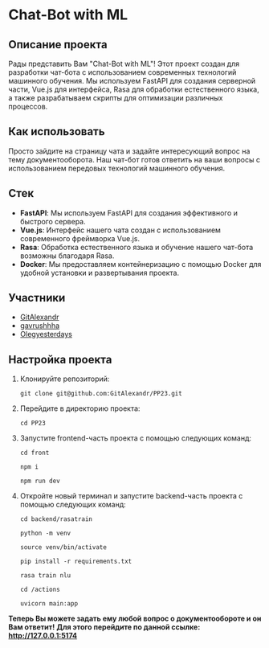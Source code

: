 # Chat-Bot with ML

## Описание проекта

Рады представить Вам "Chat-Bot with ML"! Этот проект создан для разработки чат-бота с использованием современных технологий машинного обучения. Мы используем FastAPI для создания серверной части, Vue.js для интерфейса, Rasa для обработки естественного языка, а также разрабатываем скрипты для оптимизации различных процессов.

## Как использовать

Просто зайдите на страницу чата и задайте интересующий вопрос на тему документооборота. Наш чат-бот готов ответить на ваши вопросы с использованием передовых технологий машинного обучения.

## Стек

- **FastAPI**: Мы используем FastAPI для создания эффективного и быстрого сервера.
- **Vue.js**: Интерфейс нашего чата создан с использованием современного фреймворка Vue.js.
- **Rasa**: Обработка естественного языка и обучение нашего чат-бота возможны благодаря Rasa.
- **Docker**: Мы предоставляем контейнеризацию с помощью Docker для удобной установки и развертывания проекта.

## Участники

- [GitAlexandr](https://github.com/GitAlexandr)
- [gavrushhha](https://github.com/gavrushhha)
- [Olegyesterdays](https://github.com/Olegyesterdays)

## Настройка проекта

1. Клонируйте репозиторий:

   ```
   git clone git@github.com:GitAlexandr/PP23.git
   ```

2. Перейдите в директорию проекта:

   ```
   cd PP23
   ```

3. Запустите frontend-часть проекта с помощью следующих команд:
   ```
   cd front 
   ```
   ```
   npm i
   ```
   ```
   npm run dev
   ```
4. Откройте новый терминал и запустите backend-часть проекта с помощью следующих команд:
   ```
   cd backend/rasatrain 
   ```
   ```
   python -m venv
   ```
   ```
   source venv/bin/activate
   ```
   ```
   pip install -r requirements.txt
   ```
   ```
   rasa train nlu
   ```
   ```
   cd /actions
   ```
   ```
   uvicorn main:app
   ```

**Теперь Вы можете задать ему любой вопрос о документообороте и он Вам ответит!**
**Для этого перейдите по данной ссылке: http://127.0.0.1:5174**
